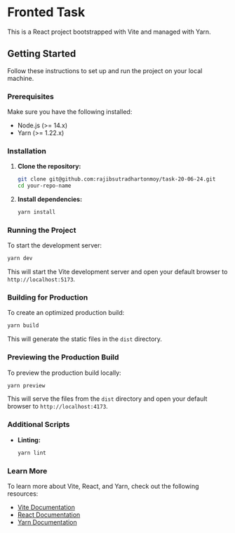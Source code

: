# Fronted Task

This is a React project bootstrapped with Vite and managed with Yarn.

## Getting Started

Follow these instructions to set up and run the project on your local machine.

### Prerequisites

Make sure you have the following installed:

- Node.js (>= 14.x)
- Yarn (>= 1.22.x)

### Installation

1. **Clone the repository:**

   ```bash
   git clone git@github.com:rajibsutradhartonmoy/task-20-06-24.git
   cd your-repo-name
   ```

2. **Install dependencies:**

   ```bash
   yarn install
   ```

### Running the Project

To start the development server:

```bash
yarn dev
```

This will start the Vite development server and open your default browser to `http://localhost:5173`.

### Building for Production

To create an optimized production build:

```bash
yarn build
```

This will generate the static files in the `dist` directory.

### Previewing the Production Build

To preview the production build locally:

```bash
yarn preview
```

This will serve the files from the `dist` directory and open your default browser to `http://localhost:4173`.

### Additional Scripts

- **Linting:**

  ```bash
  yarn lint
  ```

### Learn More

To learn more about Vite, React, and Yarn, check out the following resources:

- [Vite Documentation](https://vitejs.dev/guide/)
- [React Documentation](https://reactjs.org/docs/getting-started.html)
- [Yarn Documentation](https://classic.yarnpkg.com/en/docs/)
